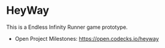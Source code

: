 # HeyWay
This is a Endless  Infinity Runner game prototype.

- Open Project Milestones:
https://open.codecks.io/heyway
